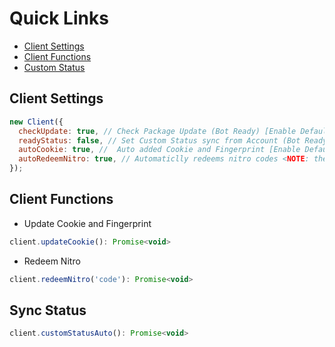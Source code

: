 # Quick Links
- [Client Settings](https://github.com/aiko-chan-ai/discord.js-selfbot-v13/blob/main/Document/ClientOption.md#client-settings)
- [Client Functions](https://github.com/aiko-chan-ai/discord.js-selfbot-v13/blob/main/Document/ClientOption.md#client-functions)
- [Custom Status](https://github.com/aiko-chan-ai/discord.js-selfbot-v13/blob/main/Document/ClientOption.md#sync-status)

## Client Settings
```js
new Client({
  checkUpdate: true, // Check Package Update (Bot Ready) [Enable Default]
  readyStatus: false, // Set Custom Status sync from Account (Bot Ready) [Disable Default]
  autoCookie: true, //  Auto added Cookie and Fingerprint [Enable Default](https://github.com/aiko-chan-ai/discord.js-selfbot-v13/blob/main/DOCUMENT.md#http-options)
  autoRedeemNitro: true, // Automaticlly redeems nitro codes <NOTE: there is no cooldown on the auto redeem> [Disable Default]
});
```

## Client Functions
- Update Cookie and Fingerprint
```js
client.updateCookie(): Promise<void>
```
- Redeem Nitro
```js
client.redeemNitro('code'): Promise<void>
```

## Sync Status
```js
client.customStatusAuto(): Promise<void>
```